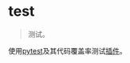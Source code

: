 # test

> 测试。

使用[pytest](https://docs.pytest.org/en/latest/)及其代码覆盖率测试[插件](http://pytest-cov.readthedocs.io/en/latest/readme.html)。

